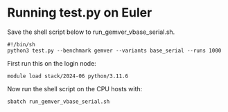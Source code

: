 # Running test.py on Euler
Save the shell script below to run_gemver_vbase_serial.sh.
```
#!/bin/sh
python3 test.py --benchmark gemver --variants base_serial --runs 1000
```

First run this on the login node:

    module load stack/2024-06 python/3.11.6

Now run the shell script on the CPU hosts with:

    sbatch run_gemver_vbase_serial.sh


